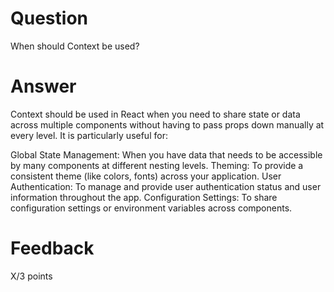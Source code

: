 # Question

When should Context be used? 

# Answer
Context should be used in React when you need to share state or data across multiple components without having to pass props down manually at every level. It is particularly useful for:

Global State Management: When you have data that needs to be accessible by many components at different nesting levels.
Theming: To provide a consistent theme (like colors, fonts) across your application.
User Authentication: To manage and provide user authentication status and user information throughout the app.
Configuration Settings: To share configuration settings or environment variables across components.



# Feedback

X/3 points